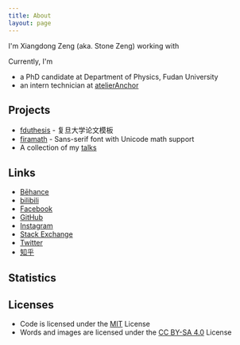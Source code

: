 ```yaml
---
title: About
layout: page
---
```


<script setup lang="ts">
import AboutFormula from './AboutFormula.vue'
import AboutStatistics from './AboutStatistics.vue'
</script>

I'm Xiangdong Zeng (aka. Stone Zeng) working with

<AboutFormula />

Currently, I'm

- a PhD candidate at Department of Physics, Fudan University
- an intern technician at [atelierAnchor](https://atelier-anchor.com)

## Projects

- [fduthesis](https://github.com/stone-zeng/fduthesis) - 复旦大学论文模板
- [firamath](https://github.com/firamath/firamath) - Sans-serif font with Unicode math support
- A collection of my [talks](https://github.com/stone-zeng/talks)

## Links

- [Bēhance](https://www.behance.net/pssysrq586b)
- [bilibili](https://space.bilibili.com/336677940)
- [Facebook](https://www.facebook.com/xdzeng96)
- [GitHub](https://github.com/stone-zeng)
- [Instagram](https://www.instagram.com/xdzeng96)
- [Stack Exchange](https://stackexchange.com/users/11190499/stone-zeng)
- [Twitter](https://twitter.com/xiangdong_zeng)
- [知乎](https://www.zhihu.com/people/stone-zeng-32)

## Statistics

<AboutStatistics />

## Licenses

- Code is licensed under the [MIT](https://github.com/stone-zeng/stone-zeng.site/blob/main/LICENSE-MIT) License
- Words and images are licensed under the [CC BY-SA 4.0](https://github.com/stone-zeng/stone-zeng.site/blob/main/LICENSE-CC-BY-SA) License
